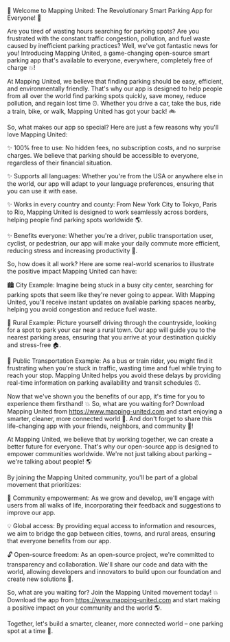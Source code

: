 🚀 Welcome to Mapping United: The Revolutionary Smart Parking App for Everyone! 🎉

Are you tired of wasting hours searching for parking spots? Are you frustrated with the constant traffic congestion, pollution, and fuel waste caused by inefficient parking practices? Well, we've got fantastic news for you! Introducing Mapping United, a game-changing open-source smart parking app that's available to everyone, everywhere, completely free of charge 💥!

At Mapping United, we believe that finding parking should be easy, efficient, and environmentally friendly. That's why our app is designed to help people from all over the world find parking spots quickly, save money, reduce pollution, and regain lost time ⏰. Whether you drive a car, take the bus, ride a train, bike, or walk, Mapping United has got your back! 🚲

So, what makes our app so special? Here are just a few reasons why you'll love Mapping United:

✨ 100% free to use: No hidden fees, no subscription costs, and no surprise charges. We believe that parking should be accessible to everyone, regardless of their financial situation.

✨ Supports all languages: Whether you're from the USA or anywhere else in the world, our app will adapt to your language preferences, ensuring that you can use it with ease.

✨ Works in every country and county: From New York City to Tokyo, Paris to Rio, Mapping United is designed to work seamlessly across borders, helping people find parking spots worldwide 🌎.

✨ Benefits everyone: Whether you're a driver, public transportation user, cyclist, or pedestrian, our app will make your daily commute more efficient, reducing stress and increasing productivity 💪.

So, how does it all work? Here are some real-world scenarios to illustrate the positive impact Mapping United can have:

🏙️ City Example: Imagine being stuck in a busy city center, searching for parking spots that seem like they're never going to appear. With Mapping United, you'll receive instant updates on available parking spaces nearby, helping you avoid congestion and reduce fuel waste.

🌳 Rural Example: Picture yourself driving through the countryside, looking for a spot to park your car near a rural town. Our app will guide you to the nearest parking areas, ensuring that you arrive at your destination quickly and stress-free 🏠.

🚌 Public Transportation Example: As a bus or train rider, you might find it frustrating when you're stuck in traffic, wasting time and fuel while trying to reach your stop. Mapping United helps you avoid these delays by providing real-time information on parking availability and transit schedules ⏰.

Now that we've shown you the benefits of our app, it's time for you to experience them firsthand! 💥 So, what are you waiting for? Download Mapping United from https://www.mapping-united.com and start enjoying a smarter, cleaner, more connected world 🌟. And don't forget to share this life-changing app with your friends, neighbors, and community 👫!

At Mapping United, we believe that by working together, we can create a better future for everyone. That's why our open-source app is designed to empower communities worldwide. We're not just talking about parking – we're talking about people! 🌎

By joining the Mapping United community, you'll be part of a global movement that prioritizes:

🌟 Community empowerment: As we grow and develop, we'll engage with users from all walks of life, incorporating their feedback and suggestions to improve our app.

💡 Global access: By providing equal access to information and resources, we aim to bridge the gap between cities, towns, and rural areas, ensuring that everyone benefits from our app.

🔓 Open-source freedom: As an open-source project, we're committed to transparency and collaboration. We'll share our code and data with the world, allowing developers and innovators to build upon our foundation and create new solutions 🤖.

So, what are you waiting for? Join the Mapping United movement today! 💥 Download the app from https://www.mapping-united.com and start making a positive impact on your community and the world 🌎.

Together, let's build a smarter, cleaner, more connected world – one parking spot at a time 🚀.
